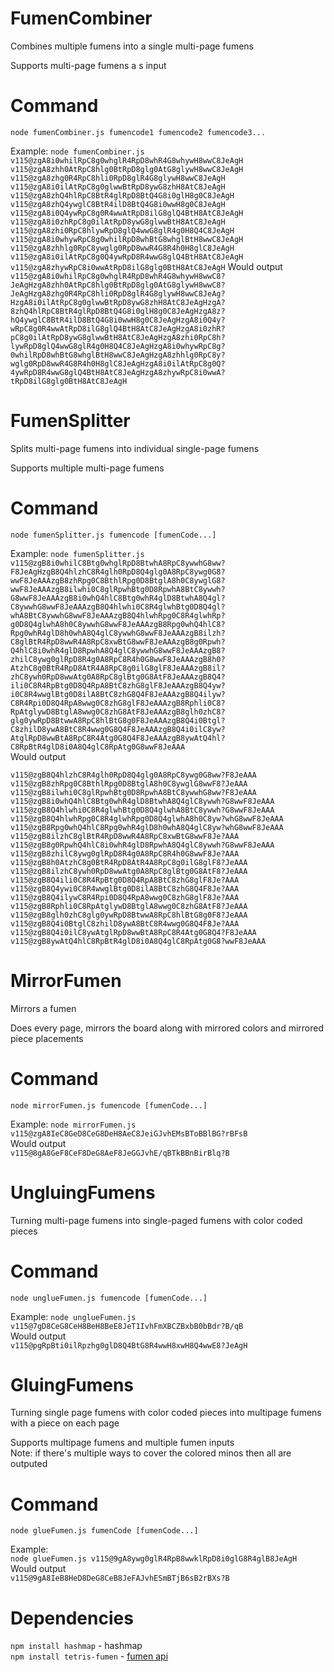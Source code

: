 # FumenCombiner
Combines multiple fumens into a single multi-page fumens

Supports multi-page fumens a s input

# Command
```node fumenCombiner.js fumencode1 fumencode2 fumencode3...```

Example:
```node fumenCombiner.js v115@zgA8i0whilRpC8g0whglR4RpD8whR4G8whywH8wwC8JeAgH v115@zgA8zhh0AtRpC8hlg0BtRpD8glg0AtG8glywH8wwC8JeAgH v115@zgA8zhg0R4RpC8hli0RpD8glR4G8glywH8wwC8JeAgH v115@zgA8i0ilAtRpC8g0glwwBtRpD8ywG8zhH8AtC8JeAgH v115@zgA8zhQ4hlRpC8BtR4glRpD8BtQ4G8i0glH8g0C8JeAgH v115@zgA8zhQ4ywglC8BtR4ilD8BtQ4G8i0wwH8g0C8JeAgH v115@zgA8i0Q4ywRpC8g0R4wwAtRpD8ilG8glQ4BtH8AtC8JeAgH v115@zgA8i0zhRpC8g0ilAtRpD8ywG8glwwBtH8AtC8JeAgH v115@zgA8zhi0RpC8hlywRpD8glQ4wwG8glR4g0H8Q4C8JeAgH v115@zgA8i0whywRpC8g0whilRpD8whBtG8whglBtH8wwC8JeAgH v115@zgA8zhhlg0RpC8ywglg0RpD8wwR4G8R4h0H8glC8JeAgH v115@zgA8i0ilAtRpC8g0Q4ywRpD8R4wwG8glQ4BtH8AtC8JeAgH v115@zgA8zhywRpC8i0wwAtRpD8ilG8glg0BtH8AtC8JeAgH```
Would output
```v115@zgA8i0whilRpC8g0whglR4RpD8whR4G8whywH8wwC8?JeAgHzgA8zhh0AtRpC8hlg0BtRpD8glg0AtG8glywH8wwC8?JeAgHzgA8zhg0R4RpC8hli0RpD8glR4G8glywH8wwC8JeAg?HzgA8i0ilAtRpC8g0glwwBtRpD8ywG8zhH8AtC8JeAgHzgA?8zhQ4hlRpC8BtR4glRpD8BtQ4G8i0glH8g0C8JeAgHzgA8z?hQ4ywglC8BtR4ilD8BtQ4G8i0wwH8g0C8JeAgHzgA8i0Q4y?wRpC8g0R4wwAtRpD8ilG8glQ4BtH8AtC8JeAgHzgA8i0zhR?pC8g0ilAtRpD8ywG8glwwBtH8AtC8JeAgHzgA8zhi0RpC8h?lywRpD8glQ4wwG8glR4g0H8Q4C8JeAgHzgA8i0whywRpC8g?0whilRpD8whBtG8whglBtH8wwC8JeAgHzgA8zhhlg0RpC8y?wglg0RpD8wwR4G8R4h0H8glC8JeAgHzgA8i0ilAtRpC8g0Q?4ywRpD8R4wwG8glQ4BtH8AtC8JeAgHzgA8zhywRpC8i0wwA?tRpD8ilG8glg0BtH8AtC8JeAgH```

# FumenSplitter
Splits multi-page fumens into individual single-page fumens

Supports multiple multi-page fumens

#  Command
```node fumenSplitter.js fumencode [fumenCode...]```

Example:
```node fumenSplitter.js v115@zgB8i0whilC8Btg0whglRpD8BtwhA8RpC8ywwhG8ww?F8JeAgHzgB8Q4hlzhC8R4glh0RpD8Q4glg0A8RpC8ywg0G8?wwF8JeAAAzgB8zhRpg0C8BthlRpg0D8BtglA8h0C8ywglG8?wwF8JeAAAzgB8ilwhi0C8glRpwhBtg0D8RpwhA8BtC8ywwh?G8wwF8JeAAAzgB8i0whQ4hlC8Btg0whR4glD8BtwhA8Q4gl?C8ywwhG8wwF8JeAAAzgB8Q4hlwhi0C8R4glwhBtg0D8Q4gl?whA8BtC8ywwhG8wwF8JeAAAzgB8Q4hlwhRpg0C8R4glwhRp?g0D8Q4glwhA8h0C8ywwhG8wwF8JeAAAzgB8Rpg0whQ4hlC8?Rpg0whR4glD8h0whA8Q4glC8ywwhG8wwF8JeAAAzgB8ilzh?C8glBtR4RpD8wwR4A8RpC8xwBtG8wwF8JeAAAzgB8g0Rpwh?Q4hlC8i0whR4glD8RpwhA8Q4glC8ywwhG8wwF8JeAAAzgB8?zhilC8ywg0glRpD8R4g0A8RpC8R4h0G8wwF8JeAAAzgB8h0?AtzhC8g0BtR4RpD8AtR4A8RpC8g0ilG8glF8JeAAAzgB8il?zhC8ywh0RpD8wwAtg0A8RpC8glBtg0G8AtF8JeAAAzgB8Q4?ili0C8R4RpBtg0D8Q4RpA8BtC8zhG8glF8JeAAAzgB8Q4yw?i0C8R4wwglBtg0D8ilA8BtC8zhG8Q4F8JeAAAzgB8Q4ilyw?C8R4Rpi0D8Q4RpA8wwg0C8zhG8glF8JeAAAzgB8Rphli0C8?RpAtglywD8BtglA8wwg0C8zhG8AtF8JeAAAzgB8glh0zhC8?glg0ywRpD8BtwwA8RpC8hlBtG8g0F8JeAAAzgB8Q4i0Btgl?C8zhilD8ywA8BtC8R4wwg0G8Q4F8JeAAAzgB8Q4i0ilC8yw?AtglRpD8wwBtA8RpC8R4Atg0G8Q4F8JeAAAzgB8ywAtQ4hl?C8RpBtR4glD8i0A8Q4glC8RpAtg0G8wwF8JeAAA```  
Would output  
```v115@zgB8i0whilC8Btg0whglRpD8BtwhA8RpC8ywwhG8ww?F8JeAgH
v115@zgB8Q4hlzhC8R4glh0RpD8Q4glg0A8RpC8ywg0G8ww?F8JeAAA
v115@zgB8zhRpg0C8BthlRpg0D8BtglA8h0C8ywglG8wwF8?JeAAA
v115@zgB8ilwhi0C8glRpwhBtg0D8RpwhA8BtC8ywwhG8ww?F8JeAAA
v115@zgB8i0whQ4hlC8Btg0whR4glD8BtwhA8Q4glC8ywwh?G8wwF8JeAAA
v115@zgB8Q4hlwhi0C8R4glwhBtg0D8Q4glwhA8BtC8ywwh?G8wwF8JeAAA
v115@zgB8Q4hlwhRpg0C8R4glwhRpg0D8Q4glwhA8h0C8yw?whG8wwF8JeAAA
v115@zgB8Rpg0whQ4hlC8Rpg0whR4glD8h0whA8Q4glC8yw?whG8wwF8JeAAA
v115@zgB8ilzhC8glBtR4RpD8wwR4A8RpC8xwBtG8wwF8Je?AAA
v115@zgB8g0RpwhQ4hlC8i0whR4glD8RpwhA8Q4glC8ywwh?G8wwF8JeAAA
v115@zgB8zhilC8ywg0glRpD8R4g0A8RpC8R4h0G8wwF8Je?AAA
v115@zgB8h0AtzhC8g0BtR4RpD8AtR4A8RpC8g0ilG8glF8?JeAAA
v115@zgB8ilzhC8ywh0RpD8wwAtg0A8RpC8glBtg0G8AtF8?JeAAA
v115@zgB8Q4ili0C8R4RpBtg0D8Q4RpA8BtC8zhG8glF8Je?AAA
v115@zgB8Q4ywi0C8R4wwglBtg0D8ilA8BtC8zhG8Q4F8Je?AAA
v115@zgB8Q4ilywC8R4Rpi0D8Q4RpA8wwg0C8zhG8glF8Je?AAA
v115@zgB8Rphli0C8RpAtglywD8BtglA8wwg0C8zhG8AtF8?JeAAA
v115@zgB8glh0zhC8glg0ywRpD8BtwwA8RpC8hlBtG8g0F8?JeAAA
v115@zgB8Q4i0BtglC8zhilD8ywA8BtC8R4wwg0G8Q4F8Je?AAA
v115@zgB8Q4i0ilC8ywAtglRpD8wwBtA8RpC8R4Atg0G8Q4?F8JeAAA
v115@zgB8ywAtQ4hlC8RpBtR4glD8i0A8Q4glC8RpAtg0G8?wwF8JeAAA
```

# MirrorFumen
Mirrors a fumen

Does every page, mirrors the board along with mirrored colors and mirrored piece placements

#  Command
```node mirrorFumen.js fumencode [fumenCode...]```

Example:
```node mirrorFumen.js v115@zgA8IeC8GeD8CeG8DeH8AeC8JeiGJvhEMsBToBBlBG?rBFsB```  
Would output  
```v115@8gA8GeF8CeF8DeG8AeF8JeGGJvhE/qBTkBBnBirBlq?B```

# UngluingFumens
Turning multi-page fumens into single-paged fumens with color coded pieces

# Command
```node unglueFumen.js fumencode [fumenCode...]```

Example:
```node unglueFumen.js v115@7gD8CeG8CeH8BeH8BeE8JeT1IvhFmXBCZBxbB0bBdr?B/qB```  
Would output  
```v115@pgRpBti0ilRpzhg0glD8Q4BtG8R4wwH8xwH8Q4wwE8?JeAgH```

# GluingFumens
Turning single page fumens with color coded pieces into multipage fumens with a piece on each page  

Supports multipage fumens and multiple fumen inputs  
Note: if there's multiple ways to cover the colored minos then all are outputed  
# Command
```node glueFumen.js fumenCode [fumenCode...]```  

Example:  
```node glueFumen.js v115@9gA8ywg0glR4RpB8wwklRpD8i0glG8R4glB8JeAgH```  
Would output  
```v115@9gA8IeB8HeD8DeG8CeB8JeFAJvhESmBTjB6sB2rBXs?B```  

# Dependencies  
```npm install hashmap``` - hashmap  
```npm install tetris-fumen``` - [fumen api](https://github.com/knewjade/tetris-fumen)   
